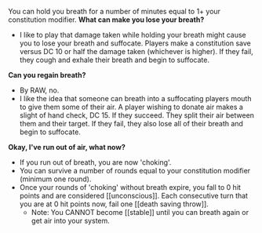 You can hold you breath for a number of minutes equal to 1+ your constitution modifier. 
**What can make you lose your breath?**
-  I like to play that damage taken while holding your breath might cause you to lose your breath and suffocate. Players make a constitution save versus DC 10 or half the damage taken (whichever is higher). If they fail, they cough and exhale their breath and begin to suffocate. 

**Can you regain breath?**
-  By RAW, no.
-  I like the idea that someone can breath into a suffocating players mouth to give them some of their air. A player wishing to donate air makes a slight of hand check, DC 15. If they succeed. They split their air between them and their target. If they fail, they also lose all of their breath and begin to suffocate. 

**Okay, I've run out of air, what now?**
-  If you run out of breath, you are now 'choking'.
-  You can survive a number of rounds equal to your constitution modifier (minimum one round).
-  Once your rounds of 'choking' without breath expire, you fall to 0 hit points and are considered [[unconscious]]. Each consecutive turn that you are at 0 hit points now, fail one [[death saving throw]]. 
	-  Note: You CANNOT become [[stable]] until you can breath again or get air into your system. 